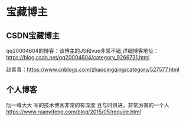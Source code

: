 # 宝藏博主

## CSDN宝藏博主

qq20004604的博客：该博主的JS和vue非常不错,详细博客地址：
<https://blog.csdn.net/qq20004604/category_9266731.html>

赵青青：<https://www.cnblogs.com/zhaoqingqing/category/527577.html>

## 个人博客

阮一峰大大 写的技术博客非常的有深度 且与时俱进，非常厉害的一个人
<https://www.ruanyifeng.com/blog/2015/05/require.html>
